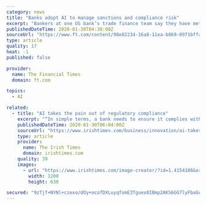 ```yaml
---
category: news
title: "Banks adopt AI to manage sanctions and compliance risk"
excerpt: "Bankers at one US bank’s trade finance team say they have met with regulators to discuss how AI can be used to track the movement of goods, for example, by using technology to highlight red flags such as an auto supplier selling food that could suggest some form of fraud or money laundering. There are some thorny exceptions to this system in ..."
publishedDateTime: 2020-01-30T04:30:00Z
sourceUrl: "https://www.ft.com/content/98e82234-16a8-11ea-b869-0971bffac109"
type: article
quality: 17
heat: -1
published: false

provider:
  name: The Financial Times
  domain: ft.com

topics:
  - AI

related:
  - title: "AI takes the pain out of regulatory compliance"
    excerpt: "“In simple terms, a bank needs to ensure it complies with about 15 regulator rule books and regulations such as MIFID II [Markets in Financial Instruments Directive] and GDPR [General Data Protection Regulation] so they don’t get fined,” explains former banker Alex Martin, who spent 20 years working in the fintech industry in ..."
    publishedDateTime: 2020-01-30T06:04:00Z
    sourceUrl: "https://www.irishtimes.com/business/innovation/ai-takes-the-pain-out-of-regulatory-compliance-1.4154190"
    type: article
    provider:
      name: The Irish Times
      domain: irishtimes.com
    quality: 39
    images:
      - url: "https://www.irishtimes.com/image-creator/?id=1.4154186&origw=1440"
        width: 1200
        height: 630

secured: "9zTjf+NYNl+czexo/dOy+ocofDXLuyqfomE3Tguex8IBmp2AKS6GG7lyFbaGeaiwnypfCyafKoKeeUqokEL2OmRMpT63DMKA6ROag/+Me0qtQsGdiPaOcb+i3PN/gSf1pJsaQ1x/EVp9pFcXElj9sTSXwci3EsXpwY1ARLNm0uPPtVcM3ra4qwh+qzQ2BcnM5dhbg8fiNWG45tuMcdwaD+UBzmcqUmDP5qjZXHUEwFsNtvmdlK+aZl/UvdBGZW0SHyhkAJN+ddaR5ZIMfaEHU4LD8bIvHCRLteqy2lrHDbGQmbzA4gAWuZRcCfvv8rqdck0IsoYvjWmLdRWIxPX1sJvbYFkNDPBgIPKzgnZo6ImhXfTtkFYQNBp4gJKryjU0tLg8S2MARc1NM+Ti3R1BYdWW3WnwEkSTjt3v6rU7zagweNO9pDu5Y3ts/EqASOw9bzc2PGir1goQ8P8GlG/UJg9Vb6I4n9TA1Ti89O7hGNo=;441sdTpDIZBxjfFLXSPE+Q=="
---
```


